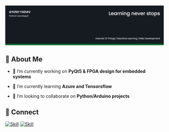 ![Retroid-007's-cover](./cover-image.png)

## 🧔 About Me

- 🔭 I’m currently working on **PyQt5 & FPGA design for embedded systems**

- 🌱 I’m currently learning **Azure and Tensorsflow**

- 👯 I’m looking to collaborate on **Python/Arduino projects**


## 🤝 Connect

[![Skill](https://img.shields.io/badge/LinkedIn-0077B5?style=for-the-badge&logo=linkedin&logoColor=white)](https://www.linkedin.com/in/ayushy/)
[![Skill](https://img.shields.io/badge/GitHub-100000?style=for-the-badge&logo=github&logoColor=white)](https://github.com/Retroid-007)
